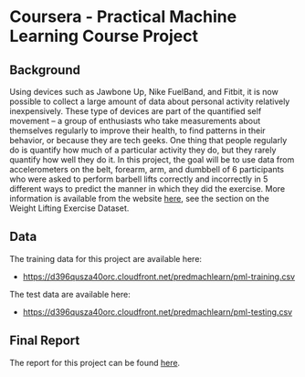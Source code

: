 # Coursera - Practical Machine Learning Course Project

## Background

Using devices such as Jawbone Up, Nike FuelBand, and Fitbit, it is now possible to collect a large amount of data about personal activity relatively inexpensively. These type of devices are part of the quantified self movement – a group of enthusiasts who take measurements about themselves regularly to improve their health, to find patterns in their behavior, or because they are tech geeks. One thing that people regularly do is quantify how much of a particular activity they do, but they rarely quantify how well they do it. In this project, the goal will be to use data from accelerometers on the belt, forearm, arm, and dumbbell of 6 participants who were asked to perform barbell lifts correctly and incorrectly in 5 different ways to predict the manner in which they did the exercise. More information is available from the website [here](http://web.archive.org/web/20161224072740/http:/groupware.les.inf.puc-rio.br/har), see the section on the Weight Lifting Exercise Dataset.

## Data

The training data for this project are available here:

* https://d396qusza40orc.cloudfront.net/predmachlearn/pml-training.csv

The test data are available here:

* https://d396qusza40orc.cloudfront.net/predmachlearn/pml-testing.csv

## Final Report

The report for this project can be found [here](https://dillonchewwx.github.io/coursera-pml-project/CourseProject.html).
